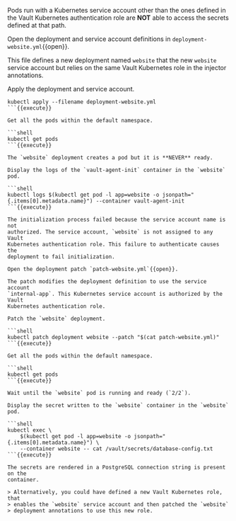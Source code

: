 Pods run with a Kubernetes service account other than the ones defined in the
Vault Kubernetes authentication role are **NOT** able to access the secrets
defined at that path.

Open the deployment and service account definitions in
`deployment-website.yml`{{open}}.

This file defines a new deployment named `website` that the new `website`
service account but relies on the same Vault Kubernetes role in the injector
annotations.

Apply the deployment and service account.

```shell
kubectl apply --filename deployment-website.yml
```{{execute}}

Get all the pods within the default namespace.

```shell
kubectl get pods
```{{execute}}

The `website` deployment creates a pod but it is **NEVER** ready.

Display the logs of the `vault-agent-init` container in the `website` pod.

```shell
kubectl logs $(kubectl get pod -l app=website -o jsonpath="{.items[0].metadata.name}") --container vault-agent-init
```{{execute}}

The initialization process failed because the service account name is not
authorized. The service account, `website` is not assigned to any Vault
Kubernetes authentication role. This failure to authenticate causes the
deployment to fail initialization.

Open the deployment patch `patch-website.yml`{{open}}.

The patch modifies the deployment definition to use the service account
`internal-app`. This Kubernetes service account is authorized by the Vault
Kubernetes authentication role.

Patch the `website` deployment.

```shell
kubectl patch deployment website --patch "$(cat patch-website.yml)"
```{{execute}}

Get all the pods within the default namespace.

```shell
kubectl get pods
```{{execute}}

Wait until the `website` pod is running and ready (`2/2`).

Display the secret written to the `website` container in the `website`
pod.

```shell
kubectl exec \
    $(kubectl get pod -l app=website -o jsonpath="{.items[0].metadata.name}") \
    --container website -- cat /vault/secrets/database-config.txt
```{{execute}}

The secrets are rendered in a PostgreSQL connection string is present on the
container.

> Alternatively, you could have defined a new Vault Kubernetes role, that
> enables the `website` service account and then patched the `website`
> deployment annotations to use this new role.
